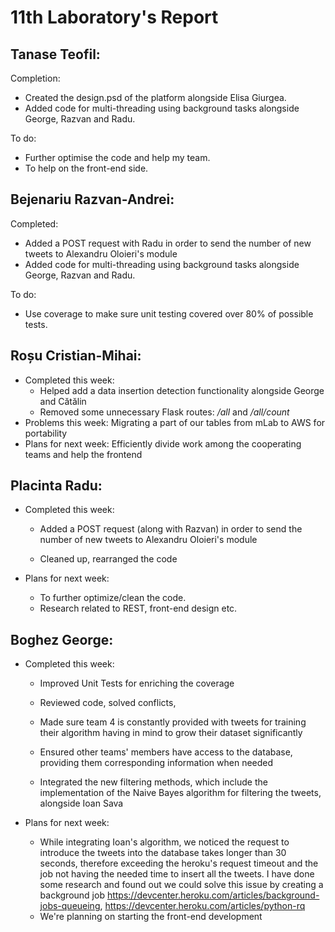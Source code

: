 # 11th Laboratory's Report


## Tanase Teofil:

Completion:
- Created the design.psd of the platform alongside Elisa Giurgea.
- Added code for multi-threading using background tasks alongside George, Razvan and Radu.

To do: 
- Further optimise the code and help my team.
- To help on the front-end side.

## Bejenariu Razvan-Andrei:

Completed:

-   Added a POST request with Radu in order to send the number of new tweets to Alexandru Oloieri's module
-   Added code for multi-threading using background tasks alongside George, Razvan and Radu.    	

To do:

-  Use coverage to make sure unit testing covered over 80% of possible tests.

## Roșu Cristian-Mihai:

-   Completed this week: 
    - Helped add a data insertion detection functionality alongside George and Cătălin
    - Removed some unnecessary Flask routes: */all* and */all/count* 
-   Problems this week: Migrating a part of our tables from mLab to AWS for portability
-   Plans for next week: Efficiently divide work among the cooperating teams and help the frontend


## Placinta Radu:
-   Completed this week:
	- Added a POST request (along with Razvan) in order to send the number of new tweets to Alexandru Oloieri's module
	
	- Cleaned up, rearranged the code

-   Plans for next week:
	- To further optimize/clean the code.
	- Research related to REST, front-end design etc.

## Boghez George:

-   Completed this week:
	-   Improved Unit Tests for enriching the coverage
    
	-   Reviewed code, solved conflicts,  
	
	-   Made sure team 4 is constantly provided with tweets for training their algorithm having in mind to grow their dataset significantly
	
	-   Ensured other teams' members have access to the database, providing them corresponding information when needed 
	
	-   Integrated the new filtering methods, which include the implementation of the Naive Bayes algorithm for filtering the tweets, alongside Ioan Sava
    
-   Plans for next week: 
	-   While integrating Ioan's algorithm, we noticed the request to introduce the tweets into the database takes longer than 30 seconds, therefore exceeding the heroku's request timeout and the job not having the needed time to insert all the tweets. I have done some research and found out we could solve this issue by creating a background job https://devcenter.heroku.com/articles/background-jobs-queueing, https://devcenter.heroku.com/articles/python-rq
	-   We're planning on starting the front-end development
